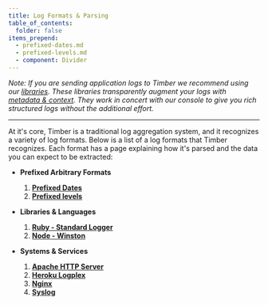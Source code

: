 ```yaml
---
title: Log Formats & Parsing
table_of_contents:
  folder: false
items_prepend:
  - prefixed-dates.md
  - prefixed-levels.md
  - component: Divider
---
```

*Note: If you are sending application logs to Timber we recommend using our [libraries](/languages). These libraries transparently augment your logs with [metadata & context](/concepts/metadata-context-and-events). They work in concert with our console to give you rich structured logs without the additional effort.*

---

At it's core, Timber is a traditional log aggregation system, and it recognizes a variety of log formats. Below is a list of a log formats that Timber recognizes. Each format has a page explaining how it's parsed and the data you can expect to be extracted:

* **Prefixed Arbitrary Formats**

  1. [**Prefixed Dates**](prefixed-dates)
  2. [**Prefixed levels**](prefixed-levels)

* **Libraries & Languages**

  1. [**Ruby - Standard Logger**](ruby-standard-logger)
  2. [**Node - Winston**](node-winston)

* **Systems & Services**

  1. [**Apache HTTP Server**](apache)
  2. [**Heroku Logplex**](heroku)
  3. [**Nginx**](nginx)
  4. [**Syslog**](syslog)
